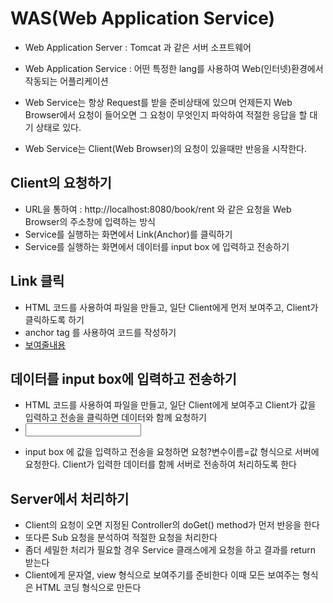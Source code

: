 # WAS(Web Application Service)
* Web Application Server : Tomcat 과 같은 서버 소프트웨어
* Web Application Service : 어떤 특정한 lang를 사용하여 Web(인터넷)환경에서 작동되는 어플리케이션

* Web Service는 항상 Request를 받을 준비상태에 있으며 언제든지 Web Browser에서 요청이 들어오면 그 요청이 무엇인지 파악하여 적절한 응답을 할 대기 상태로 있다.
* Web Service는 Client(Web Browser)의 요청이 있을때만 반응을 시작한다.

## Client의 요청하기
* URL을 통하여 : http://localhost:8080/book/rent 와 같은 요청을 Web Browser의 주소창에 입력하는 방식
* Service를 실행하는 화면에서 Link(Anchor)를 클릭하기
* Service를 실행하는 화면에서 데이터를 input box 에 입력하고 전송하기

## Link 클릭
* HTML 코드를 사용하여 파일을 만들고, 일단 Client에게 먼저 보여주고, Client가 클릭하도록 하기
* anchor tag 를 사용하여 코드를 작성하기
* <a href="요청">보여줄내용</a>

## 데이터를 input box에 입력하고 전송하기
* HTML 코드를 사용하여 파일을 만들고, 일단 Client에게 보여주고 Client가 값을 입력하고 전송을 클릭하면 데이터와 함께 요청하기
* <form action="요청"><input name="변수이름" /><form>
* input box 에 값을 입력하고 전송을 요청하면 요청?변수이름=값 형식으로 서버에 요청한다. Client가 입력한 데이터를 함께 서버로 전송하여 처리하도록 한다

## Server에서 처리하기
* Client의 요청이 오면 지정된 Controller의 doGet() method가 먼저 반응을 한다
* 또다른 Sub 요청을 분석하여 적절한 요청을 처리한다
* 좀더 세밀한 처리가 필요할 경우 Service 클래스에게 요청을 하고 결과를 return 받는다
* Client에게 문자열, view 형식으로 보여주기를 준비한다
		이때 모든 보여주는 형식은 HTML 코딩 형식으로 만든다